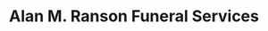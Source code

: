 ---
title: "Alan M. Ranson Funeral Services"
url: /chester-le-street/alan-m-ranson-funeral-services/
shop: funeral directors
---